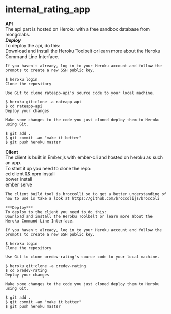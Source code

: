 internal_rating_app
===================
**API**   
   The api part is hosted on Heroku with a free sandbox database from mongolabs.  
   ***Deploy***  
   To deploy the api, do this:  
   Download and install the Heroku Toolbelt or learn more about the Heroku Command Line Interface.  
  
	If you haven't already, log in to your Heroku account and follow the prompts to create a new SSH public key.  
  
	$ heroku login  
	Clone the repository  
  
	Use Git to clone rateapp-api's source code to your local machine.  
  
	$ heroku git:clone -a rateapp-api  
	$ cd rateapp-api  
	Deploy your changes  
  
	Make some changes to the code you just cloned deploy them to Heroku using Git.  
  
	$ git add .  
	$ git commit -am "make it better"  
	$ git push heroku master  

     
**Client**  
    The client is built in Ember.js with ember-cli and hosted on heroku as such an app.  
    To start it up you need to clone the repo:  
    cd client && npm install  
    bower install  
    ember serve
    
    The client build tool is broccolli so to get a better understanding of how to use is take a look at https://github.com/broccolijs/broccoli  

    ***Deploy***  
    To deploy to the client you need to do this:  
    Download and install the Heroku Toolbelt or learn more about the Heroku Command Line Interface.  
  
	If you haven't already, log in to your Heroku account and follow the prompts to create a new SSH public key.  
  
	$ heroku login  
	Clone the repository  
  
	Use Git to clone oredev-rating's source code to your local machine.  
  
	$ heroku git:clone -a oredev-rating  
	$ cd oredev-rating  
	Deploy your changes  
  
	Make some changes to the code you just cloned deploy them to Heroku using Git.  
  
	$ git add .  
	$ git commit -am "make it better"  
	$ git push heroku master  
    
   
  


